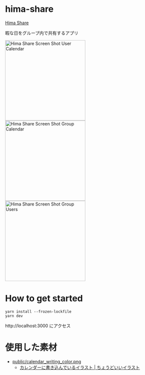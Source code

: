 # hima-share

[Hima Share](https://www.himashare.net/)

暇な日をグループ内で共有するアプリ

<img width="260" alt="Hima Share Screen Shot User Calendar" src="https://user-images.githubusercontent.com/43720583/125885549-e60ca293-1cc9-4914-9074-2a117d772d2f.png"> <img width="260" alt="Hima Share Screen Shot Group Calendar" src="https://user-images.githubusercontent.com/43720583/125885552-2e21483a-b24e-462c-a788-a01e7f3dd30c.png"> <img width="260" alt="Hima Share Screen Shot Group Users" src="https://user-images.githubusercontent.com/43720583/125885553-1a255673-c44b-4a71-9b2f-53d6fe4481bb.png">

# How to get started

```
yarn install --frozen-lockfile
yarn dev
```

http://localhost:3000 にアクセス

# 使用した素材

- [public/calendar_writing_color.png](https://github.com/bana118/hima-share/blob/main/public/calender_writing_color.png)
  - [カレンダーに書き込んでいるイラスト \| ちょうどいいイラスト](https://tyoudoii-illust.com/7410/)
